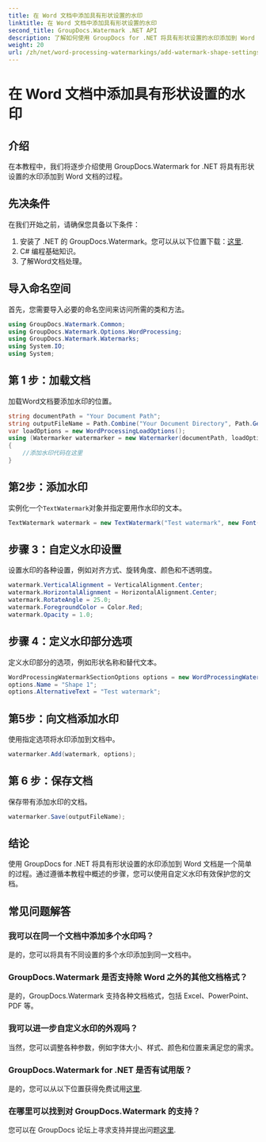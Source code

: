 ```yaml
---
title: 在 Word 文档中添加具有形状设置的水印
linktitle: 在 Word 文档中添加具有形状设置的水印
second_title: GroupDocs.Watermark .NET API
description: 了解如何使用 GroupDocs for .NET 将具有形状设置的水印添加到 Word 文档。有效保护您的文档。
weight: 20
url: /zh/net/word-processing-watermarkings/add-watermark-shape-settings-word-docs/
---
```


# 在 Word 文档中添加具有形状设置的水印

## 介绍
在本教程中，我们将逐步介绍使用 GroupDocs.Watermark for .NET 将具有形状设置的水印添加到 Word 文档的过程。
## 先决条件
在我们开始之前，请确保您具备以下条件：
1. 安装了 .NET 的 GroupDocs.Watermark。您可以从以下位置下载：[这里](https://releases.groupdocs.com/Watermark/net/).
2. C# 编程基础知识。
3. 了解Word文档处理。

## 导入命名空间
首先，您需要导入必要的命名空间来访问所需的类和方法。
```csharp
using GroupDocs.Watermark.Common;
using GroupDocs.Watermark.Options.WordProcessing;
using GroupDocs.Watermark.Watermarks;
using System.IO;
using System;
```
## 第 1 步：加载文档
加载Word文档要添加水印的位置。
```csharp
string documentPath = "Your Document Path";
string outputFileName = Path.Combine("Your Document Directory", Path.GetFileName(documentPath));
var loadOptions = new WordProcessingLoadOptions();
using (Watermarker watermarker = new Watermarker(documentPath, loadOptions))
{
    //添加水印代码在这里
}
```
## 第2步：添加水印
实例化一个`TextWatermark`对象并指定要用作水印的文本。
```csharp
TextWatermark watermark = new TextWatermark("Test watermark", new Font("Arial", 19));
```
## 步骤 3：自定义水印设置
设置水印的各种设置，例如对齐方式、旋转角度、颜色和不透明度。
```csharp
watermark.VerticalAlignment = VerticalAlignment.Center;
watermark.HorizontalAlignment = HorizontalAlignment.Center;
watermark.RotateAngle = 25.0;
watermark.ForegroundColor = Color.Red;
watermark.Opacity = 1.0;
```
## 步骤 4：定义水印部分选项
定义水印部分的选项，例如形状名称和替代文本。
```csharp
WordProcessingWatermarkSectionOptions options = new WordProcessingWatermarkSectionOptions();
options.Name = "Shape 1";
options.AlternativeText = "Test watermark";
```
## 第5步：向文档添加水印
使用指定选项将水印添加到文档中。
```csharp
watermarker.Add(watermark, options);
```
## 第 6 步：保存文档
保存带有添加水印的文档。
```csharp
watermarker.Save(outputFileName);
```

## 结论
使用 GroupDocs for .NET 将具有形状设置的水印添加到 Word 文档是一个简单的过程。通过遵循本教程中概述的步骤，您可以使用自定义水印有效保护您的文档。
## 常见问题解答
### 我可以在同一个文档中添加多个水印吗？
是的，您可以将具有不同设置的多个水印添加到同一文档中。
### GroupDocs.Watermark 是否支持除 Word 之外的其他文档格式？
是的，GroupDocs.Watermark 支持各种文档格式，包括 Excel、PowerPoint、PDF 等。
### 我可以进一步自定义水印的外观吗？
当然，您可以调整各种参数，例如字体大小、样式、颜色和位置来满足您的需求。
### GroupDocs.Watermark for .NET 是否有试用版？
是的，您可以从以下位置获得免费试用[这里](https://releases.groupdocs.com/).
### 在哪里可以找到对 GroupDocs.Watermark 的支持？
您可以在 GroupDocs 论坛上寻求支持并提出问题[这里](https://forum.groupdocs.com/c/watermark/19).